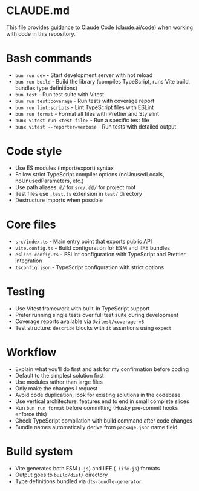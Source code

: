 # CLAUDE.md

This file provides guidance to Claude Code (claude.ai/code) when working with code in this repository.

# Bash commands

- `bun run dev` - Start development server with hot reload
- `bun run build` - Build the library (compiles TypeScript, runs Vite build, bundles type definitions)
- `bun test` - Run test suite with Vitest
- `bun run test:coverage` - Run tests with coverage report
- `bun run lint:scripts` - Lint TypeScript files with ESLint
- `bun run format` - Format all files with Prettier and Stylelint
- `bunx vitest run <test-file>` - Run a specific test file
- `bunx vitest --reporter=verbose` - Run tests with detailed output

# Code style

- Use ES modules (import/export) syntax
- Follow strict TypeScript compiler options (noUnusedLocals, noUnusedParameters, etc.)
- Use path aliases: `@/` for `src/`, `@@/` for project root
- Test files use `.test.ts` extension in `test/` directory
- Destructure imports when possible

# Core files

- `src/index.ts` - Main entry point that exports public API
- `vite.config.ts` - Build configuration for ESM and IIFE bundles
- `eslint.config.ts` - ESLint configuration with TypeScript and Prettier integration
- `tsconfig.json` - TypeScript configuration with strict options

# Testing

- Use Vitest framework with built-in TypeScript support
- Prefer running single tests over full test suite during development
- Coverage reports available via `@vitest/coverage-v8`
- Test structure: `describe` blocks with `it` assertions using `expect`

# Workflow

- Explain what you’ll do first and ask for my confirmation before coding
- Default to the simplest solution first
- Use modules rather than large files
- Only make the changes I request
- Avoid code duplication, look for existing solutions in the codebase
- Use vertical architecture: features end to end in small complete slices
- Run `bun run format` before committing (Husky pre-commit hooks enforce this)
- Check TypeScript compilation with build command after code changes
- Bundle names automatically derive from `package.json` name field

# Build system

- Vite generates both ESM (`.js`) and IIFE (`.iife.js`) formats
- Output goes to `build/dist/` directory
- Type definitions bundled via `dts-bundle-generator`
